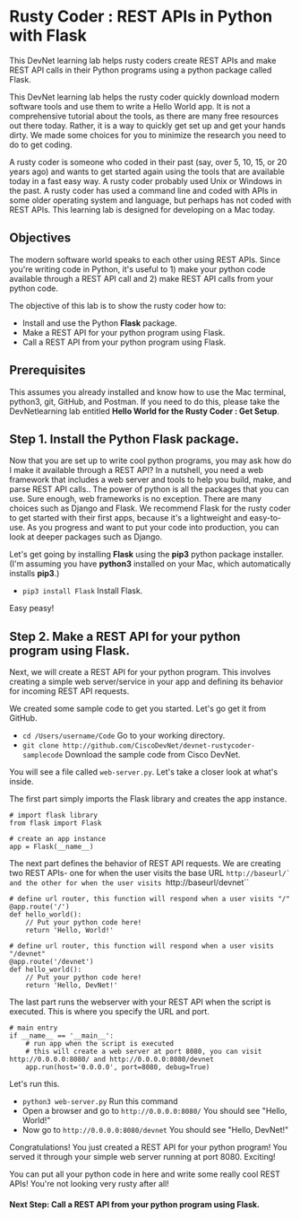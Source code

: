 # Rusty Coder : REST APIs in Python with Flask

This DevNet learning lab helps rusty coders create REST APIs and make REST API calls in their Python programs using a python package called Flask.

This DevNet learning lab helps the rusty coder quickly download modern software tools and use them to write a Hello World app. It is not a comprehensive tutorial about the tools, as there are many free resources out there today. Rather, it is a way to quickly get set up and get your hands dirty. We made some choices for you to minimize the research you need to do to get coding.

A rusty coder is someone who coded in their past (say, over 5, 10, 15, or 20 years ago) and wants to get started again using the tools that are available today in a fast easy way. A rusty coder probably used Unix or Windows in the past. A rusty coder has used a command line and coded with APIs in some older operating system and language, but perhaps has not coded with REST APIs. This learning lab is designed for developing on a Mac today.

## Objectives

The modern software world speaks to each other using REST APIs. Since you're writing code in Python, it's useful to 1) make your python code available through a REST API call and 2) make REST API calls from your python code.

The objective of this lab is to show the rusty coder how to:

* Install and use the Python **Flask** package.
* Make a REST API for your python program using Flask.
* Call a REST API from your python program using Flask.

## Prerequisites

This assumes you already installed and know how to use the Mac terminal, python3, git, GitHub, and Postman. If you need to do this, please take the DevNetlearning lab entitled **Hello World for the Rusty Coder : Get Setup**.

## Step 1. Install the Python **Flask** package.

Now that you are set up to write cool python programs, you may ask how do I make it available through a REST API? In a nutshell, you need a web framework that includes a web server and tools to help you build, make, and parse REST API calls.. The power of python is all the packages that you can use. Sure enough, web frameworks is no exception. There are many choices such as Django and Flask. We recommend Flask for the rusty coder to get started with their first apps, because it's a lightweight and easy-to-use. As you progress and want to put your code into production, you can look at deeper packages such as Django.

Let's get going by installing **Flask** using the **pip3** python package installer. (I'm assuming you have **python3** installed on your Mac, which automatically installs **pip3**.)
* `pip3 install Flask` Install Flask.

Easy peasy!

## Step 2. Make a REST API for your python program using Flask.

Next, we will create a REST API for your python program. This involves creating a simple web server/service in your app and defining its behavior for incoming REST API requests.

We created some sample code to get you started. Let's go get it from GitHub.

* `cd /Users/username/Code` Go to your working directory.
* `git clone http://github.com/CiscoDevNet/devnet-rustycoder-samplecode` Download the sample code from Cisco DevNet.

You will see a file called `web-server.py`. Let's take a closer look at what's inside.

The first part simply imports the Flask library and creates the app instance.
```
# import flask library
from flask import Flask

# create an app instance
app = Flask(__name__)
```

The next part defines the behavior of REST API requests. We are creating two REST APIs- one for when the user visits the base URL ``http://baseurl/` and the other for when the user visits ``http://baseurl/devnet``
```
# define url router, this function will respond when a user visits "/"
@app.route('/')
def hello_world():
    // Put your python code here!
    return 'Hello, World!'

# define url router, this function will respond when a user visits "/devnet"
@app.route('/devnet')
def hello_world():
    // Put your python code here!
    return 'Hello, DevNet!'
```

The last part runs the webserver with your REST API when the script is executed. This is where you specify the URL and port.
```
# main entry
if __name__ == '__main__':
    # run app when the script is executed
    # this will create a web server at port 8080, you can visit http://0.0.0.0:8080/ and http://0.0.0.0:8080/devnet
    app.run(host='0.0.0.0', port=8080, debug=True)
```

Let's run this.

* `python3 web-server.py` Run this command
* Open a browser and go to `http://0.0.0.0:8080/` You should see "Hello, World!"
* Now go to `http://0.0.0.0:8080/devnet` You should see "Hello, DevNet!"

Congratulations! You just created a REST API for your python program! You served it through your simple web server running at port 8080. Exciting!

You can put all your python code in here and write some really cool REST APIs! You're not looking very rusty after all!

#### Next Step: Call a REST API from your python program using Flask.
